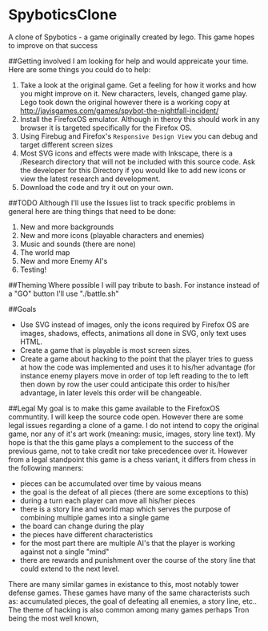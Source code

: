 SpyboticsClone
==============

A clone of Spybotics - a game originally created by lego. This game hopes to improve on that success

##Getting involved
I am looking for help and would appreicate your time. Here are some things you could do to help:

1. Take a look at the original game. Get a feeling for how it works and how you might improve on it. New characters, levels, changed game play. Lego took down the original however there is a working copy at  http://jayisgames.com/games/spybot-the-nightfall-incident/
2. Install the FirefoxOS emulator. Although in theroy this should work in any browser it is targeted specifically for the Firefox OS. 
3. Using Firebug and Firefox's `Responsive Design View` you can debug and target different screen sizes
5. Most SVG icons and effects were made with Inkscape, there is a /Research directory that will not be included with this source code. Ask the developer for this Directory if you would like to add new icons or view the latest research and development.
4. Download the code and try it out on your own.

##TODO
Although I'll use the Issues list to track specific problems in general here are thing things that need to be done: 

1. New and more backgrounds
2. New and more icons (playable characters and enemies)
3. Music and sounds (there are none)
4. The world map
5. New and more Enemy AI's
6. Testing!

##Theming 
Where possible I will pay tribute to bash. For instance instead of a "GO" button I'll use "./battle.sh"

##Goals
* Use SVG instead of images, only the icons required by Firefox OS are images, shadows, effects, animations all done in SVG, only text uses HTML.
* Create a game that is playable is most screen sizes.
* Create a game about hacking to the point that the player tries to guess at how the code was implemented and uses it to his/her advantage (for instance enemy players move in order of top left reading to the to left then down by row the user could anticipate this order to his/her advantage, in later levels this order will be changeable.

##Legal
My goal is to make this game available to the FirefoxOS communtity. I will keep the source code open. However there are some legal issues regarding a clone of a game. I do not intend to copy the original game, nor any of it's art work (meaning: music, images, story line text). My hope is that the this game plays a complement to the success of the previous game, not to take credit nor take precedencee over it. However from a legal standpoint this game is a chess variant, it differs from chess in the following manners: 
* pieces can be accumulated over time by vaious means
* the goal is the defeat of all pieces (there are some exceptions to this)
* during a turn each player can move all his/her pieces
* there is a story line and world map which serves the purpose of combining multiple games into a single game
* the board can change during the play
* the pieces have different characteristics
* for the most part there are multiple AI's that the player is working against not a single "mind"
* there are rewards and punishment over the course of the story line that could extend to the next level.

There are many similar games in existance to this, most notably tower defense games. These games have many of the same characterists such as: accumulated pieces, the goal of defeating all enemies, a story line, etc.. The theme of hacking is also common among many games perhaps Tron being the most well known, 
